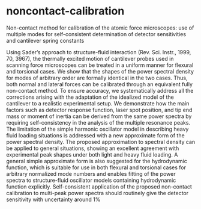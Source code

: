# noncontact-calibration
Non-contact method for calibration of the atomic force microscopes: use of multiple modes for self-consistent determination of detector sensitivities and cantilever spring constants

Using Sader’s approach to structure-fluid interaction (Rev. Sci. Instr., 1999, 70, 3967), the thermally excited motion of cantilever probes used in scanning force microscopes can be treated in a uniform manner for flexural and torsional cases. We show that the shapes of the power spectral density for modes of arbitrary order are formally identical in the two cases. Thus, both normal and lateral forces can be calibrated through an equivalent fully non-contact method. To ensure accuracy, we systematically address all the corrections arising with the adaptation of the idealized model of the cantilever to a realistic experimental setup. We demonstrate how the main factors such as detector response function, laser spot position, and tip end mass or moment of inertia can be derived from the same power spectra by requiring self-consistency in the analysis of the multiple resonance peaks. The limitation of the simple harmonic oscillator model in describing heavy fluid loading situations is addressed with a new approximate form of the power spectral density.  The proposed approximation to spectral density can be applied to general situations, showing an excellent agreement with experimental peak shapes under both light and heavy fluid loading. A general simple approximate form is also suggested for the hydrodynamic function, which is suitable for use in both flexural and torsional cases for arbitrary normalized mode numbers and enables fitting of the power spectra to structure-fluid oscillator models containing hydrodynamic function explicitly. Self-consistent application of the proposed non-contact calibration to multi-peak power spectra should routinely give the detector sensitivity with uncertainty around 1%
